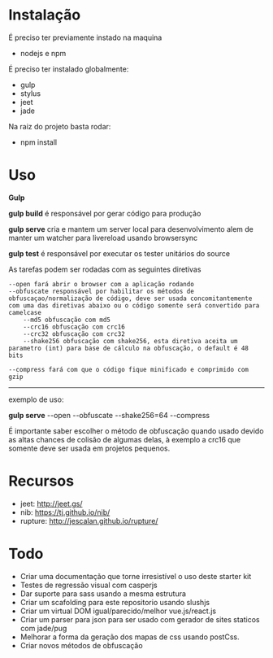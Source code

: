 # Instalação #

É preciso ter previamente instado na maquina
- nodejs e npm

É preciso ter instalado globalmente:
- gulp
- stylus
- jeet
- jade

Na raiz do projeto basta rodar:
- npm install



# Uso #

**Gulp**

**gulp build** é responsável por gerar código para produção

**gulp serve** cria e mantem um server local para desenvolvimento alem de manter um watcher para livereload usando browsersync

**gulp test** é responsável por executar os tester unitários do source

As tarefas podem ser rodadas com as seguintes diretivas

```
--open fará abrir o browser com a aplicação rodando
--obfuscate responsável por habilitar os métodos de obfuscaçao/normalização de código, deve ser usada concomitantemente com uma das diretivas abaixo ou o código somente será convertido para camelcase
    --md5 obfuscação com md5
    --crc16 obfuscação com crc16
    --crc32 obfuscação com crc32
    --shake256 obfuscação com shake256, esta diretiva aceita um parametro (int) para base de cálculo na obfuscação, o default é 48 bits

--compress fará com que o código fique minificado e comprimido com gzip
```

------------
exemplo de uso:

**gulp serve** --open --obfuscate --shake256=64 --compress

É importante saber escolher o método de obfuscação quando usado devido as altas chances de colisão de algumas delas, à exemplo a crc16 que somente deve ser usada em projetos pequenos.

# Recursos #
- jeet: http://jeet.gs/
- nib: https://tj.github.io/nib/
- rupture: http://jescalan.github.io/rupture/

# Todo #
- Criar uma documentação que torne irresistível o uso deste starter kit
- Testes de regressão visual com casperjs
- Dar suporte para sass usando a mesma estrutura
- Criar um scafolding para este repositorio usando slushjs
- Criar um  virtual DOM igual/parecido/melhor vue.js/react.js
- Criar um parser para json para ser usado com gerador de sites staticos com jade/pug
- Melhorar a forma da geração dos mapas de css usando postCss.
- Criar novos métodos de obfuscação